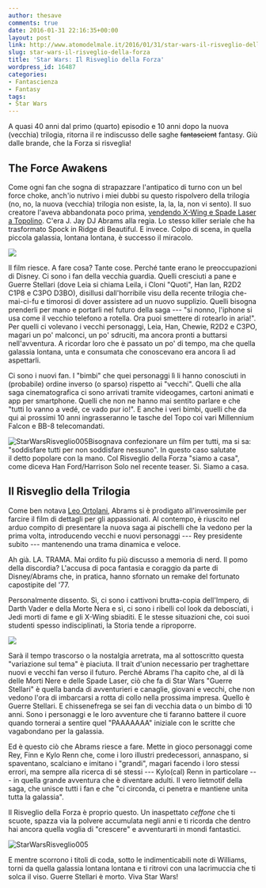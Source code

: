 ```yaml
---
author: thesave
comments: true
date: 2016-01-31 22:16:35+00:00
layout: post
link: http://www.atomodelmale.it/2016/01/31/star-wars-il-risveglio-della-forza/
slug: star-wars-il-risveglio-della-forza
title: 'Star Wars: Il Risveglio della Forza'
wordpress_id: 16487
categories:
- Fantascienza
- Fantasy
tags:
- Star Wars
---
```


A quasi 40 anni dal primo (quarto) episodio e 10 anni dopo la nuova (vecchia) trilogia, ritorna il re indiscusso delle saghe <del>fantascient</del> fantasy. Giù dalle brande, che la Forza si risveglia!



## The Force Awakens



Come ogni fan che sogna di strapazzare l'antipatico di turno con un bel force choke, anch'io nutrivo i miei dubbi su questo rispolvero della trilogia (no, no, la nuova (vecchia) trilogia non esiste, la, la, la, non vi sento). Il suo creatore l'aveva abbandonata poco prima, [vendendo X-Wing e Spade Laser a Topolino](http://www.atomodelmale.it/2012/11/30/lucas-vende-star-wars-a-disney-co-i-ribelli-si-sono-venduti-allimpero/). C'era J. Jay DJ Abrams alla regia. Lo stesso killer seriale che ha trasformato Spock in Ridge di Beautiful. E invece. Colpo di scena, in quella piccola galassia, lontana lontana, è successo il miracolo.

![](http://www.atomodelmale.it/wp-content/uploads/2016/01/StarWarsRisveglio001.jpg)

Il film riesce. A fare cosa? Tante cose. Perché tante erano le preoccupazioni di Disney. Ci sono i fan della vecchia guardia. Quelli cresciuti a pane e Guerre Stellari (dove Leia si chiama Leila, i Cloni "Quoti", Han Ian, R2D2 C1P8 e C3PO D3BO), disillusi dall'horribile visu della recente trilogia che-mai-ci-fu e timorosi di dover assistere ad un nuovo supplizio. Quelli bisogna prenderli per mano e portarli nel futuro della saga --- "si nonno, l'iphone si usa come il vecchio telefono a rotella. Ora puoi smettere di rotearlo in aria!". Per quelli ci volevano i vecchi personaggi, Leia, Han, Chewie, R2D2 e C3PO, magari un po' malconci, un po' sdruciti, ma ancora pronti a buttarsi nell'avventura. A ricordar loro che è passato un po' di tempo, ma che quella galassia lontana, unta e consumata che conoscevano era ancora lì ad aspettarli.



Ci sono i nuovi fan. I "bimbi" che quei personaggi lì li hanno conosciuti in (probabile) ordine inverso (o sparso) rispetto ai "vecchi". Quelli che alla saga cinematografica ci sono arrivati tramite videogames, cartoni animati e app per smartphone. Quelli che non ne hanno mai sentito parlare e che "tutti lo vanno a vedé, ce vado pur io!". E anche i veri bimbi, quelli che da qui ai prossimi 10 anni ingrasseranno le tasche del Topo coi vari Millennium Falcon e BB-8 telecomandati.

![StarWarsRisveglio005](http://www.atomodelmale.it/wp-content/uploads/2016/01/StarWarsRisveglio005-300x225.jpg)Bisognava confezionare un film per tutti, ma si sa: "soddisfare tutti per non soddisfare nessuno". In questo caso salutate il detto popolare con la mano. Col Risveglio della Forza "siamo a casa", come diceva Han Ford/Harrison Solo nel recente teaser. Si. Siamo a casa.



## Il Risveglio della Trilogia



Come ben notava [Leo Ortolani](https://leortola.wordpress.com/2015/04/17/la-forza-si-sveglia-ancora-cinemah-e-dintorni-che-ve-lo-avevo-promesso/), Abrams si è prodigato all'inverosimile per farcire il film di dettagli per gli appassionati. Al contempo, è riuscito nel arduo compito di presentare la nuova saga ai pischelli che la vedono per la prima volta, introducendo vecchi e nuovi personaggi --- Rey presidente subito --- mantenendo una trama dinamica e veloce.

Ah già. LA. TRAMA. Mai ordito fu più discusso a memoria di nerd. Il pomo della discordia? L'accusa di poca fantasia e coraggio da parte di Disney/Abrams che, in pratica, hanno sfornato un remake del fortunato capostipite del '77.

Personalmente dissento. Sì, ci sono i cattivoni brutta-copia dell'Impero, di Darth Vader e della Morte Nera e sì, ci sono i ribelli col look da debosciati, i Jedi morti di fame e gli X-Wing sbiaditi. E le stesse situazioni che, coi suoi studenti spesso indisciplinati, la Storia tende a riproporre.

![](http://www.atomodelmale.it/wp-content/uploads/2016/01/StarWarsRisveglio002.jpg)

Sarà il tempo trascorso o la nostalgia arretrata, ma al sottoscritto questa "variazione sul tema" è piaciuta. Il trait d'union necessario per traghettare nuovi e vecchi fan verso il futuro. Perché Abrams l'ha capito che, al di là delle Morti Nere e delle Spade Laser, ciò che fa di Star Wars "Guerre Stellari" è quella banda di avventurieri e canaglie, giovani e vecchi, che non vedono l'ora di imbarcarsi a rotta di collo nella prossima impresa. Quello è Guerre Stellari. E chissenefrega se sei fan di vecchia data o un bimbo di 10 anni. Sono i personaggi e le loro avventure che ti faranno battere il cuore quando tornerai a sentire quel "PAAAAAAA" iniziale con le scritte che vagabondano per la galassia.

Ed è questo ciò che Abrams riesce a fare. Mette in gioco personaggi come Rey, Finn e Kylo Renn che, come i loro illustri predecessori, annaspano, si spaventano, scalciano e imitano i "grandi", magari facendo i loro stessi errori, ma sempre alla ricerca di sé stessi --- Kylo(cal) Renn in particolare --- in quella grande avventura che è diventare adulti. Il vero lietmotif della saga, che unisce tutti i fan e che "ci circonda, ci penetra e mantiene unita tutta la galassia".

Il Risveglio della Forza è proprio questo. Un inaspettato _ceffone_ che ti scuote, spazza via la polvere accumulata negli anni e ti ricorda che dentro hai ancora quella voglia di "crescere" e avventurarti in mondi fantastici.

![StarWarsRisveglio005](http://www.atomodelmale.it/wp-content/uploads/2016/01/StarWarsRisveglio005.jpg)

E mentre scorrono i titoli di coda, sotto le indimenticabili note di Williams, torni da quella galassia lontana lontana e ti ritrovi con una lacrimuccia che ti solca il viso. Guerre Stellari è morto. Viva Star Wars!
